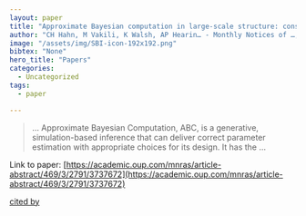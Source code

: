 ```yaml
---
layout: paper
title: "Approximate Bayesian computation in large-scale structure: constraining the galaxy–halo connection"
author: "CH Hahn, M Vakili, K Walsh, AP Hearin… - Monthly Notices of …, 2017 - academic.oup.com"
image: "/assets/img/SBI-icon-192x192.png"
bibtex: "None"
hero_title: "Papers"
categories:
  - Uncategorized
tags:
  - paper

---
```

>… Approximate Bayesian Computation, ABC, is a generative, simulation-based inference that can deliver correct parameter estimation with appropriate choices for its design. It has the …

Link to paper: [https://academic.oup.com/mnras/article-abstract/469/3/2791/3737672](https://academic.oup.com/mnras/article-abstract/469/3/2791/3737672)

[cited by](https://scholar.google.com/scholar?cites=13365818552386995143&as_sdt=2005&sciodt=0,5&hl=en&num=20)
